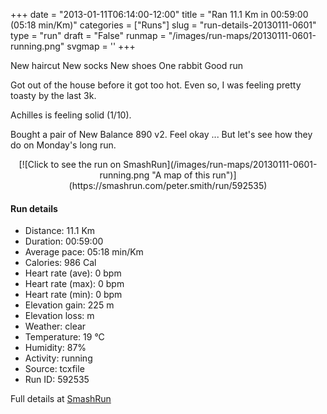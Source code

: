+++
date = "2013-01-11T06:14:00-12:00"
title = "Ran 11.1 Km in 00:59:00 (05:18 min/Km)"
categories = ["Runs"]
slug = "run-details-20130111-0601"
type = "run"
draft = "False"
runmap = "/images/run-maps/20130111-0601-running.png"
svgmap = '<polyline points="93 14, 91 16, 91 18, 95 19, 99 27, 95 35, 95 36, 100 41, 100 47, 98 55, 97 62, 99 66, 100 70, 97 75, 96 81, 94 90, 91 90, 90 89, 61 83, 42 79, 21 74, 16 70, 6 58, 1 54, 0 47, 0 37, 1 34, 19 32, 45 34, 55 33, 63 30, 79 16, 83 16, 83 14, 85 13, 89 11, 94 11">'
+++

New haircut
New socks
New shoes
One rabbit
Good run 

Got out of the house before it got too hot. Even so, I was feeling pretty toasty by the last 3k. 

Achilles is feeling solid (1/10). 

Bought a pair of New Balance 890 v2. Feel okay ... But let's see how they do on Monday's long run. 



<!--more-->

<center>
[![Click to see the run on SmashRun](/images/run-maps/20130111-0601-running.png "A map of this run")](https://smashrun.com/peter.smith/run/592535)
</center>

#### Run details

* Distance: 11.1 Km
* Duration: 00:59:00
* Average pace: 05:18 min/Km
* Calories: 986 Cal
* Heart rate (ave): 0 bpm
* Heart rate (max): 0 bpm
* Heart rate (min): 0 bpm
* Elevation gain: 225 m
* Elevation loss:  m
* Weather: clear
* Temperature: 19 &deg;C
* Humidity: 87%
* Activity: running
* Source: tcxfile
* Run ID: 592535

Full details at [SmashRun](https://smashrun.com/peter.smith/run/592535)